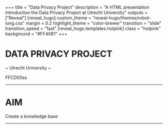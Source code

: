 +++
title = "Data Privacy Project"
description = "A HTML presentation introduction the Data Privacy Project at Utrecht University"
outputs = ["Reveal"]
[reveal_hugo]
custom_theme = "reveal-hugo/themes/robot-lung.css"
margin = 0.2
highlight_theme = "color-brewer"
transition = "slide"
transition_speed = "fast"
[reveal_hugo.templates.hotpink]
class = "hotpink"
background = "#FF4081"
+++

# DATA PRIVACY PROJECT

~ Utrecht University ~

FFCD00ss

---

# AIM

Create a knowledge base

---
